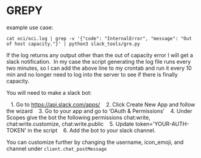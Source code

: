 # GREPY 
example use case:

```cat oci/oci.log | grep -v '{"code": "InternalError", "message": "Out of host capacity."}' | python3 slack_tools/gre.py```

If the log returns any output other than the out of capacity error I will get a slack notification. 
In my case the script generating the log file runs every two minutes, so I can add the above line to my crontab and run it every 10 min and no longer need to log into the server to see if there is finally capacity. 

You will need to make a slack bot:

   1. Go to https://api.slack.com/apps/
   2. Click Create New App and follow the wizard
   3. Go to your app and go to ‘OAuth & Permissions’
   4. Under Scopes give the bot the following permissions chat:write, chat:write.customize, chat:write.public
   5. Update token='YOUR-AUTH-TOKEN' in the script
   6. Add the bot to your slack channel. 

You can customize further by changing the username, icon_emoji, and channel under ```client.chat_postMessage```
